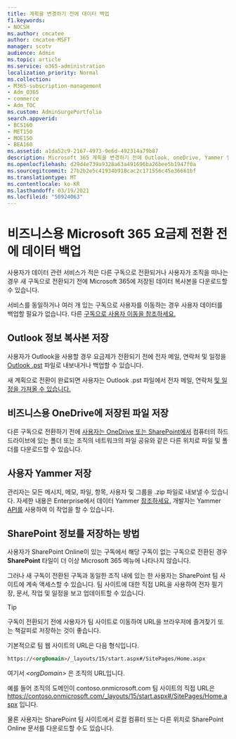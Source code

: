```yaml
---
title: 계획을 변경하기 전에 데이터 백업
f1.keywords:
- NOCSH
ms.author: cmcatee
author: cmcatee-MSFT
manager: scotv
audience: Admin
ms.topic: article
ms.service: o365-administration
localization_priority: Normal
ms.collection:
- M365-subscription-management
- Adm_O365
- commerce
- Adm_TOC
ms.custom: AdminSurgePortfolio
search.appverid:
- BCS160
- MET150
- MOE150
- BEA160
ms.assetid: a1da52c9-2167-4973-9e6d-492314a79b87
description: Microsoft 365 계획을 변경하기 전에 Outlook, oneDrive, Yammer 및 SharePoint 콘텐츠를 백업합니다.
ms.openlocfilehash: d29d4e739a9328a63a491696ba26bee5b1947f0a
ms.sourcegitcommit: 27b2b2e5c41934b918cac2c171556c45e36661bf
ms.translationtype: MT
ms.contentlocale: ko-KR
ms.lasthandoff: 03/19/2021
ms.locfileid: "50924063"
---
```

# <a name="back-up-data-before-switching-microsoft-365-for-business-plans"></a>비즈니스용 Microsoft 365 요금제 전환 전에 데이터 백업

사용자가 데이터 관련 서비스가 적은 다른 구독으로 전환되거나 사용자가 조직을 떠나는 경우 새 구독으로 전환되기 전에 Microsoft 365에 저장된 데이터 복사본을 다운로드할 수 있습니다.

서비스를 동일하거나 여러 개 있는 구독으로 사용자를 이동하는 경우 사용자 데이터를 백업할 필요가 없습니다. 다른 [구독으로 사용자 이동을 참조하세요.](./move-users-different-subscription.md)
  
## <a name="save-a-copy-of-outlook-information"></a>Outlook 정보 복사본 저장

사용자가 Outlook을 사용할 경우 요금제가 전환되기 전에 전자 메일, 연락처 및 일정을 [Outlook .pst](https://support.microsoft.com/office/14252b52-3075-4e9b-be4e-ff9ef1068f91) 파일로 내보내거나 백업할 수 있습니다.
  
새 계획으로 전환이 완료되면 사용자는 Outlook .pst 파일에서 전자 메일, 연락처 [및 일정을 가져올 수 있습니다.](https://support.microsoft.com/office/431a8e9a-f99f-4d5f-ae48-ded54b3440ac)
  
## <a name="save-files-stored-in-onedrive-for-business"></a>비즈니스용 OneDrive에 저장된 파일 저장

다른 구독으로 전환하기 전에 [사용자는 OneDrive 또는 SharePoint에서](https://support.microsoft.com/office/5c7397b7-19c7-4893-84fe-d02e8fa5df05) 컴퓨터의 하드 드라이브에 있는 폴더 또는 조직의 네트워크의 파일 공유와 같은 다른 위치로 파일 및 폴더를 다운로드할 수 있습니다.
  
## <a name="save-yammer-information"></a>사용자 Yammer 저장

관리자는 모든 메시지, 메모, 파일, 항목, 사용자 및 그룹을 .zip 파일로 내보낼 수 있습니다. 자세한 내용은 Enterprise에서 데이터 Yammer [참조하세요.](/yammer/manage-security-and-compliance/export-yammer-enterprise-data) 개발자는 Yammer [API를](https://go.microsoft.com/fwlink/p/?linkid=842495) 사용하여 이 작업을 할 수 있습니다.
  
## <a name="how-to-save-sharepoint-information"></a>SharePoint 정보를 저장하는 방법

사용자가 SharePoint Online이 있는 구독에서 해당 구독이 없는 구독으로 전환된 경우 **SharePoint** 타일이 더 이상 Microsoft 365 메뉴에 나타나지 않습니다.
  
그러나 새 구독이 전환된 구독과 동일한 조직 내에 있는 한 사용자는 SharePoint 팀 사이트에 계속 액세스할 수 있습니다. 팀 사이트에 대한 직접 URL을 사용하여 전자 필기장, 문서, 작업 및 일정을 보고 업데이트할 수 있습니다.
  
> [!TIP]
> 구독이 전환되기 전에 사용자가 팀 사이트로 이동하여 URL을 브라우저에 즐겨찾기 또는 책갈피로 저장하는 것이 좋습니다.
  
기본적으로 팀 웹 사이트의 URL은 다음 형식입니다.
  
```html
https://<orgDomain>/_layouts/15/start.aspx#/SitePages/Home.aspx
```

여기서  _\<orgDomain\>_ 은 조직의 URL입니다.
  
예를 들어 조직의 도메인이 contoso.onmicrosoft.com 팀 사이트의 직접 URL은 https://contoso.onmicrosoft.com/_layouts/15/start.aspx#/SitePages/Home.aspx 입니다.
  
물론 사용자는 SharePoint 팀 사이트에서 로컬 컴퓨터 또는 다른 위치로 SharePoint Online 문서를 다운로드할 수도 있습니다.